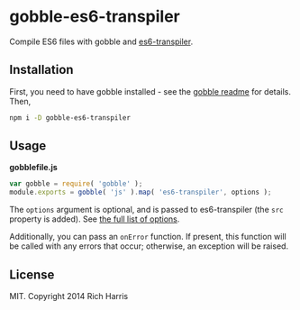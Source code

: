 # gobble-es6-transpiler

Compile ES6 files with gobble and [es6-transpiler](https://github.com/termi/es6-transpiler).

## Installation

First, you need to have gobble installed - see the [gobble readme](https://github.com/gobblejs/gobble) for details. Then,

```bash
npm i -D gobble-es6-transpiler
```

## Usage

**gobblefile.js**

```js
var gobble = require( 'gobble' );
module.exports = gobble( 'js' ).map( 'es6-transpiler', options );
```

The `options` argument is optional, and is passed to es6-transpiler (the `src` property is added). See [the full list of options](https://github.com/termi/es6-transpiler#options).

Additionally, you can pass an `onError` function. If present, this function will be called with any errors that occur; otherwise, an exception will be raised.


## License

MIT. Copyright 2014 Rich Harris
